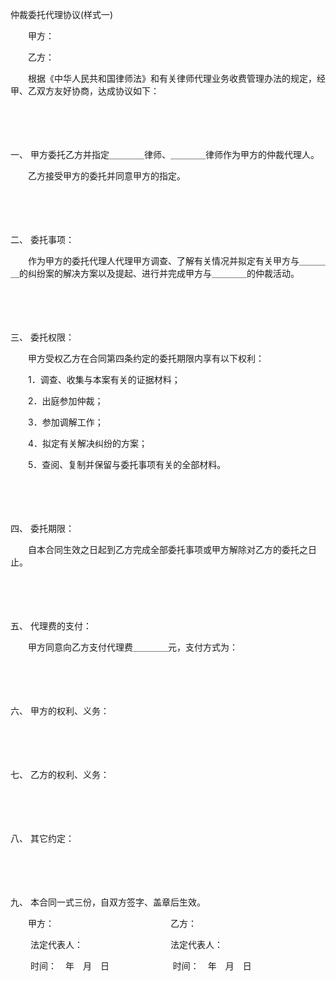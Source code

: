 



仲裁委托代理协议(样式一)



 

　　甲方：

　　乙方：

　　根据《中华人民共和国律师法》和有关律师代理业务收费管理办法的规定，经甲、乙双方友好协商，达成协议如下：

　　

　　

一、
甲方委托乙方并指定＿＿＿＿律师、＿＿＿＿律师作为甲方的仲裁代理人。

　　乙方接受甲方的委托并同意甲方的指定。

　　

　　

二、
委托事项：

　　作为甲方的委托代理人代理甲方调查、了解有关情况并拟定有关甲方与＿＿＿＿的纠纷案的解决方案以及提起、进行并完成甲方与＿＿＿＿的仲裁活动。

　　

　　

三、
委托权限：

　　甲方受权乙方在合同第四条约定的委托期限内享有以下权利：

　　1．调查、收集与本案有关的证据材料；

　　2．出庭参加仲裁；

　　3．参加调解工作；

　　4．拟定有关解决纠纷的方案；

　　5．查阅、复制并保留与委托事项有关的全部材料。

　　

　　

四、
委托期限：

　　自本合同生效之日起到乙方完成全部委托事项或甲方解除对乙方的委托之日止。

　　

　　

五、
代理费的支付：

　　甲方同意向乙方支付代理费＿＿＿＿元，支付方式为：

　　

　　

六、
甲方的权利、义务：

　　

　　

七、
乙方的权利、义务：

　　

　　

八、
其它约定：

　　

　　

九、
本合同一式三份，自双方签字、盖章后生效。　　　　　

　　甲方：　　　　　　　　　　　　　 乙方：

　　 法定代表人：　　　　　　　　　　法定代表人：

　　 时间：　年　月　日　　　　　　　 时间：　年　月　日
